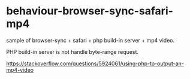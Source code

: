 # behaviour-browser-sync-safari-mp4
sample of browser-sync + safari + php build-in server + mp4 video.

PHP build-in server is not handle byte-range request.

https://stackoverflow.com/questions/5924061/using-php-to-output-an-mp4-video